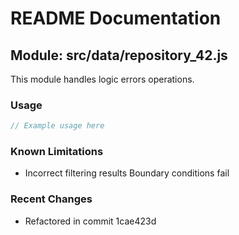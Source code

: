 # README Documentation

## Module: src/data/repository_42.js

This module handles logic errors operations.

### Usage

```java
// Example usage here
```

### Known Limitations

- Incorrect filtering results Boundary conditions fail

### Recent Changes

- Refactored in commit 1cae423d
